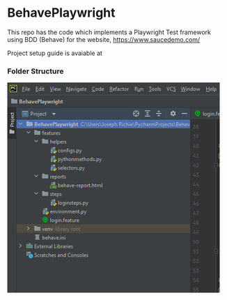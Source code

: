 # BehavePlaywright

This repo has the code which implements a Playwright Test framework using BDD (Behave) for the website, https://www.saucedemo.com/

Project setup guide is avaiable at 

### **Folder Structure**
![img.png](img.PNG)
